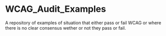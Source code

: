 # WCAG_Audit_Examples
A repository of examples of situation that either pass or fail WCAG or where there is no clear consensus wether or not they pass or fail.
